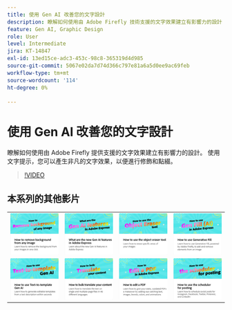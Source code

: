 ```yaml
---
title: 使用 Gen AI 改善您的文字設計
description: 瞭解如何使用由 Adobe Firefly 技術支援的文字效果建立有影響力的設計
feature: Gen AI, Graphic Design
role: User
level: Intermediate
jira: KT-14847
exl-id: 13ed15ce-adc3-453c-98c8-365319d4d985
source-git-commit: 5067e02da7d74d366c797e81a6a5d0ee9ac69feb
workflow-type: tm+mt
source-wordcount: '114'
ht-degree: 0%

---
```


# 使用 Gen AI 改善您的文字設計

瞭解如何使用由 Adobe Firefly 提供支援的文字效果建立有影響力的設計。 使用文字提示，您可以產生非凡的文字效果，以便進行修飾和點綴。

>[!VIDEO](https://video.tv.adobe.com/v/3438829?quality=12&learn=on&hidetitle=true&captions=chi_hant)

## 本系列的其他影片

<table style="table-layout:fixed">
<tr>
   <td>
         <a href="remove-background.md">
            <img alt="如何從任何影像中移除背景" src="assets/background.png" />
         </a>
   </td>
   <td>
         <a href="intro-gen-ai.md">
            <img alt="Adobe Express 有哪些新的 AI 世代功能" src="assets/intro-gen-ai.png" />
         </a>
   </td>
   <td>
         <a href="object-eraser.md">
            <img alt="如何使用物件橡皮擦工具" src="assets/object-eraser.png" />
         </a>
   </td>
   <td>
         <a href="generative-fill.md">
            <img alt="如何使用生成填色" src="assets/gen-fill.png" />
         </a>
   </td>      
</tr>
<tr>
   <td>
      <a href="text-to-template.md">
         <img alt="如何使用文字轉範本世代 AI" src="assets/text-to-template.png" />
      </a>
   </td>
   <td>
      <a href="bulk-translate.md">
         <img alt="如何大量翻譯您的內容" src="assets/bulk-translate.png" />
      </a>
   </td>
   <td>
      <a href="edit-a-pdf.md">
         <img alt="如何編輯 PDF" src="assets/edit-pdf.png" />
      </a>
   </td>
   <td>
      <a href="schedule.md">
         <img alt="如何使用排程器張貼" src="assets/schedule.png" />
      </a>
   </td>
</tr>
</table>
